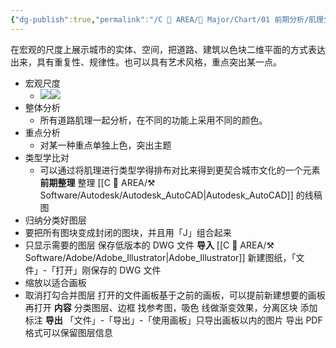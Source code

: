 ```yaml
---
{"dg-publish":true,"permalink":"/C 📔 AREA/🌳 Major/Chart/01 前期分析/肌理分析/","title":"肌理分析","noteIcon":"1","created":"2024-07-04T13:45:17.000+08:00","updated":"2024-11-05T23:48:29.997+08:00"}
---
```


在宏观的尺度上展示城市的实体、空间，把道路、建筑以色块二维平面的方式表达出来，具有重复性、规律性。也可以具有艺术风格，重点突出某一点。
-   宏观尺度  
	-   ![](https://api2.mubu.com/v3/document_image/d5bb9dcb-9b51-4312-87b5-db158a9dc8f3-20454557.jpg)![](https://api2.mubu.com/v3/document_image/2b54fd59-5c22-44cb-9d24-1fd90e85581f-20454557.jpg)  
-   整体分析  
	-   所有道路肌理一起分析，在不同的功能上采用不同的颜色。  
-   重点分析  
	-   对某一种重点单独上色，突出主题  
-   类型学比对  
	-   可以通过将肌理进行类型学得排布对比来得到更契合城市文化的一个元素
**前期整理**
整理 [[C 📔 AREA/⚒️ Software/Autodesk/Autodesk_AutoCAD\|Autodesk_AutoCAD]] 的线稿图
-   归纳分类好图层
-   要把所有图块变成封闭的图块，并且用「J」组合起来
-   只显示需要的图层
保存低版本的 DWG 文件
**导入**
[[C 📔 AREA/⚒️ Software/Adobe/Adobe_Illustrator\|Adobe_Illustrator]] 新建图纸，「文件」-「打开」刚保存的 DWG 文件  
-   缩放以适合画板
-   取消打勾合并图层
打开的文件画板基于之前的画板，可以提前新建想要的画板再打开
**内容**
分类图层、边框
找参考图，吸色
线做渐变效果，分离区块
添加标注
**导出**
「文件」-「导出」-「使用画板」只导出画板以内的图片
导出 PDF 格式可以保留图层信息
